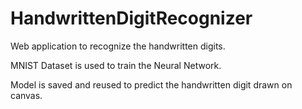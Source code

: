 # HandwrittenDigitRecognizer
Web application to recognize the handwritten digits.

MNIST Dataset is used to train the Neural Network.

Model is saved and reused to predict the handwritten digit drawn on canvas.
